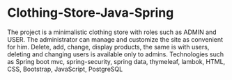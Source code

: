 # Clothing-Store-Java-Spring
The project is a minimalistic clothing store with roles such as ADMIN and USER. The administrator can manage and customize the site as convenient for him. Delete, add, change, display products, the same is with users, deleting and changing users is available only to admins. Technologies such as
Spring boot mvc, spring-security, spring data, thymeleaf, lambok, HTML, CSS, Bootstrap, JavaScript, PostgreSQL
